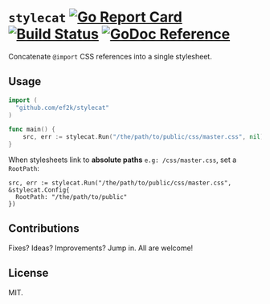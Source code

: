 `stylecat` [![Go Report Card](https://goreportcard.com/badge/github.com/ef2k/stylecat)](https://goreportcard.com/report/github.com/ef2k/stylecat) [![Build Status](https://travis-ci.org/ef2k/stylecat.svg?branch=master)](https://travis-ci.org/ef2k/stylecat) [![GoDoc Reference](https://img.shields.io/badge/godoc-reference-blue.svg)](https://godoc.org/github.com/ef2k/stylecat)
=======
Concatenate `@import` CSS references into a single stylesheet.

## Usage

```go
import (
  "github.com/ef2k/stylecat"
)

func main() {
    src, err := stylecat.Run("/the/path/to/public/css/master.css", nil)
}
```

When stylesheets link to **absolute paths** `e.g: /css/master.css`, set a `RootPath`:

```
src, err := stylecat.Run("/the/path/to/public/css/master.css", &stylecat.Config{
  RootPath: "/the/path/to/public"
})
```

## Contributions

Fixes? Ideas? Improvements? Jump in. All are welcome!

## License

MIT.
